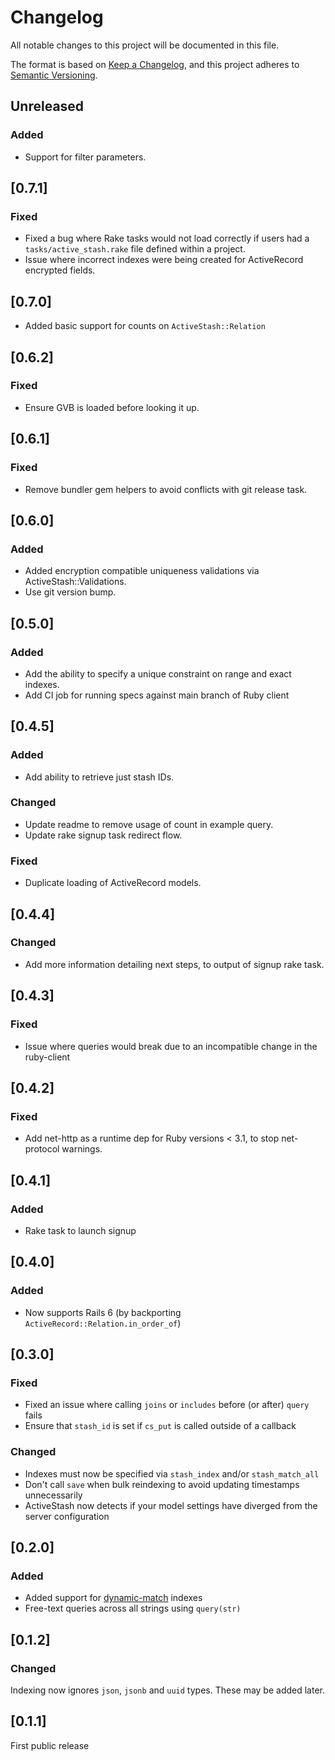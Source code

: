 # Changelog

All notable changes to this project will be documented in this file.

The format is based on [Keep a Changelog](https://keepachangelog.com/en/1.0.0/),
and this project adheres to [Semantic Versioning](https://semver.org/spec/v2.0.0.html).

## Unreleased

### Added

* Support for filter parameters.

## [0.7.1]

### Fixed

* Fixed a bug where Rake tasks would not load correctly if users had a `tasks/active_stash.rake` file defined within a project.
* Issue where incorrect indexes were being created for ActiveRecord encrypted fields.

## [0.7.0]

* Added basic support for counts on `ActiveStash::Relation`

## [0.6.2]

### Fixed

* Ensure GVB is loaded before looking it up.

## [0.6.1]

### Fixed

* Remove bundler gem helpers to avoid conflicts with git release task.

## [0.6.0]

### Added

* Added encryption compatible uniqueness validations via ActiveStash::Validations.
* Use git version bump.

## [0.5.0]

### Added

* Add the ability to specify a unique constraint on range and exact indexes.
* Add CI job for running specs against main branch of Ruby client

## [0.4.5]

### Added

* Add ability to retrieve just stash IDs.

### Changed

* Update readme to remove usage of count in example query.
* Update rake signup task redirect flow.

### Fixed

* Duplicate loading of ActiveRecord models.

## [0.4.4]

### Changed

* Add more information detailing next steps, to output of signup rake task.

## [0.4.3]

### Fixed

* Issue where queries would break due to an incompatible change in the ruby-client

## [0.4.2]

### Fixed

* Add net-http as a runtime dep for Ruby versions < 3.1, to stop net-protocol warnings.

## [0.4.1]

### Added

* Rake task to launch signup

## [0.4.0]

### Added

* Now supports Rails 6 (by backporting `ActiveRecord::Relation.in_order_of`)

## [0.3.0]

### Fixed

* Fixed an issue where calling `joins` or `includes` before (or after) `query` fails
* Ensure that `stash_id` is set if `cs_put` is called outside of a callback

### Changed

* Indexes must now be specified via `stash_index` and/or `stash_match_all`
* Don't call `save` when bulk reindexing to avoid updating timestamps unnecessarily
* ActiveStash now detects if your model settings have diverged from the server configuration

## [0.2.0]

### Added

* Added support for [dynamic-match](https://docs.cipherstash.com/reference/index-types/dynamicmatch.html) indexes
* Free-text queries across all strings using `query(str)`

## [0.1.2]

### Changed

Indexing now ignores `json`, `jsonb` and `uuid` types. These may be added later.

## [0.1.1]

First public release
